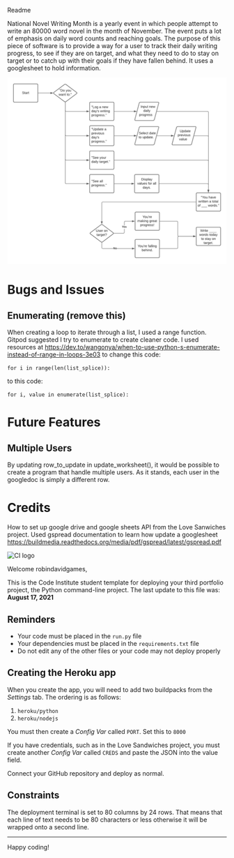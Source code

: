 Readme

National Novel Writing Month is a yearly event in which people attempt to write an 80000 word novel in the month of November. The event puts a lot of emphasis on daily word counts and reaching goals. The purpose of this piece of software is to provide a way for a user to track their daily writing progress, to see if they are on target, and what they need to do to stay on target or to catch up with their goals if they have fallen behind. It uses a googlesheet to hold information.

![Flow chart of operations](./assets/readme/NaNoWritMo-flow-chart.png)

# Bugs and Issues

## Enumerating (remove this)
When creating a loop to iterate through a list, I used a range function. Gitpod suggested I try to enumerate to create cleaner code. I used resources at https://dev.to/wangonya/when-to-use-python-s-enumerate-instead-of-range-in-loops-3e03 to change this code:

    for i in range(len(list_splice)):

to this code:

    for i, value in enumerate(list_splice):

# Future Features
## Multiple Users
By updating row_to_update in update_worksheet(), it would be possible to create a program that handle multiple users. As it stands, each user in the googledoc is simply a different row.

# Credits
How to set up google drive and google sheets API from the Love Sanwiches project.
Used gspread documentation to learn how update a googlesheet https://buildmedia.readthedocs.org/media/pdf/gspread/latest/gspread.pdf




![CI logo](https://codeinstitute.s3.amazonaws.com/fullstack/ci_logo_small.png)

Welcome robindavidgames,

This is the Code Institute student template for deploying your third portfolio project, the Python command-line project. The last update to this file was: **August 17, 2021**

## Reminders

* Your code must be placed in the `run.py` file
* Your dependencies must be placed in the `requirements.txt` file
* Do not edit any of the other files or your code may not deploy properly

## Creating the Heroku app

When you create the app, you will need to add two buildpacks from the _Settings_ tab. The ordering is as follows:

1. `heroku/python`
2. `heroku/nodejs`

You must then create a _Config Var_ called `PORT`. Set this to `8000`

If you have credentials, such as in the Love Sandwiches project, you must create another _Config Var_ called `CREDS` and paste the JSON into the value field.

Connect your GitHub repository and deploy as normal.

## Constraints

The deployment terminal is set to 80 columns by 24 rows. That means that each line of text needs to be 80 characters or less otherwise it will be wrapped onto a second line.

-----
Happy coding!